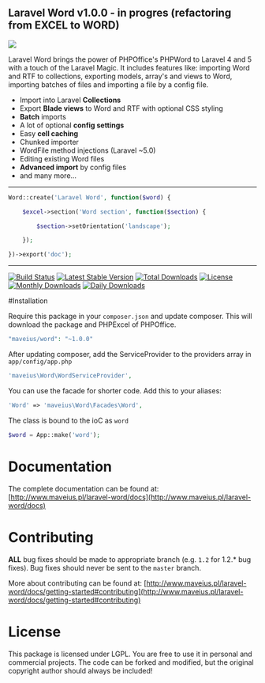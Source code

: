 ## Laravel Word v1.0.0 - in progres (refactoring from EXCEL to WORD)  

[<img src="http://www.maveius.pl/img/word_banner.png"/>](http://www.maveius.pl/laravel-word/docs)

Laravel Word brings the power of PHPOffice's PHPWord to Laravel 4 and 5 with a touch of the Laravel Magic. It includes features like: importing Word and RTF to collections, exporting models, array's and views to Word, importing batches of files and importing a file by a config file.

- Import into Laravel **Collections**
- Export **Blade views** to Word and RTF with optional CSS styling
- **Batch** imports
- A lot of optional **config settings**
- Easy **cell caching**
- Chunked importer
- WordFile method injections (Laravel ~5.0)
- Editing existing Word files
- **Advanced import** by config files
- and many more...

---

```php
Word::create('Laravel Word', function($word) {

    $excel->section('Word section', function($section) {

        $section->setOrientation('landscape');

    });

})->export('doc');
```

---

[![Build Status](https://travis-ci.org/Maatwebsite/Laravel-Excel.svg?branch=master)](https://travis-ci.org/Maatwebsite/Laravel-Excel)
[![Latest Stable Version](https://poser.pugx.org/maatwebsite/excel/v/stable.png)](https://packagist.org/packages/maatwebsite/excel) [![Total Downloads](https://poser.pugx.org/maatwebsite/excel/downloads.png)](https://packagist.org/packages/maatwebsite/excel)  [![License](https://poser.pugx.org/maatwebsite/excel/license.png)](https://packagist.org/packages/maatwebsite/excel)
[![Monthly Downloads](https://poser.pugx.org/maatwebsite/excel/d/monthly.png)](https://packagist.org/packages/maatwebsite/excel)
[![Daily Downloads](https://poser.pugx.org/maatwebsite/excel/d/daily.png)](https://packagist.org/packages/maatwebsite/excel)

#Installation

Require this package in your `composer.json` and update composer. This will download the package and PHPExcel of PHPOffice.

```php
"maveius/word": "~1.0.0"
```

After updating composer, add the ServiceProvider to the providers array in `app/config/app.php`

```php
'maveius\Word\WordServiceProvider',
```

You can use the facade for shorter code. Add this to your aliases:

```php
'Word' => 'maveius\Word\Facades\Word',
```

The class is bound to the ioC as `word`

```php
$word = App::make('word');
```

# Documentation

The complete documentation can be found at: [http://www.maveius.pl/laravel-word/docs](http://www.maveius.pl/laravel-word/docs)

# Contributing

**ALL** bug fixes should be made to appropriate branch (e.g. `1.2` for 1.2.* bug fixes). Bug fixes should never be sent to the `master` branch.

More about contributing can be found at: [http://www.maveius.pl/laravel-word/docs/getting-started#contributing](http://www.maveius.pl/laravel-word/docs/getting-started#contributing)

# License

This package is licensed under LGPL. You are free to use it in personal and commercial projects. The code can be forked and modified, but the original copyright author should always be included!
